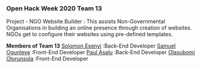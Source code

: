 ### Open Hack Week 2020 **Team 13** 
Project - NGO Website Builder
: This assists Non-Governmental Organisations in building an online presence through creation of websites.
  NGOs get to configure their websites using pre-defined templates.

**Members of Team 13**
[Solomon Esenyi](GitHub.com/LordGhostX) :Back-End Developer
[Samuel Ogunleye](GitHub.com/Sproff) :Front-End Developer
[Paul Asalu](GitHub.com/curiousPaul1) :Back-End Developer
[Olasubomi Olorunsola](GitHub.com/Jollof-guy) :Front-End Developer
